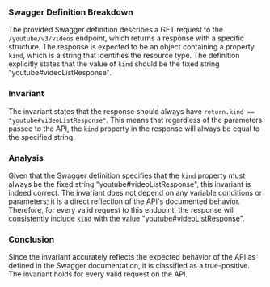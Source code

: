 ### Swagger Definition Breakdown
The provided Swagger definition describes a GET request to the `/youtube/v3/videos` endpoint, which returns a response with a specific structure. The response is expected to be an object containing a property `kind`, which is a string that identifies the resource type. The definition explicitly states that the value of `kind` should be the fixed string "youtube#videoListResponse".

### Invariant
The invariant states that the response should always have `return.kind == "youtube#videoListResponse"`. This means that regardless of the parameters passed to the API, the `kind` property in the response will always be equal to the specified string.

### Analysis
Given that the Swagger definition specifies that the `kind` property must always be the fixed string "youtube#videoListResponse", this invariant is indeed correct. The invariant does not depend on any variable conditions or parameters; it is a direct reflection of the API's documented behavior. Therefore, for every valid request to this endpoint, the response will consistently include `kind` with the value "youtube#videoListResponse".

### Conclusion
Since the invariant accurately reflects the expected behavior of the API as defined in the Swagger documentation, it is classified as a true-positive. The invariant holds for every valid request on the API.

